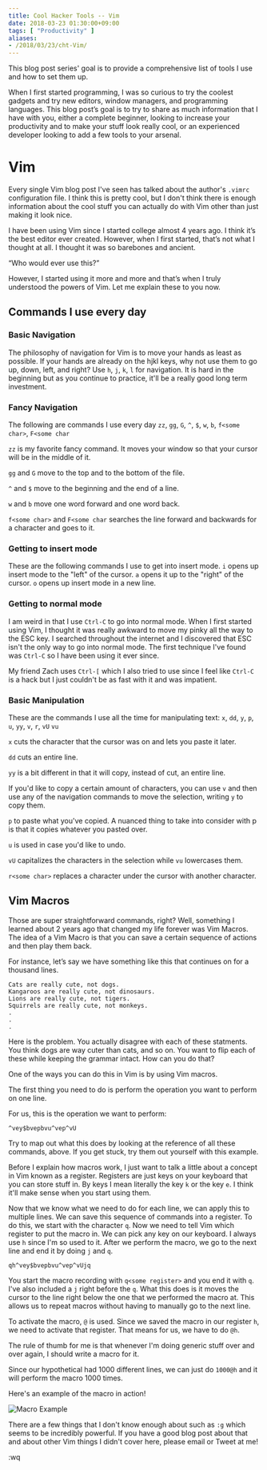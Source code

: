 ```yaml
---
title: Cool Hacker Tools -- Vim
date: 2018-03-23 01:30:00+09:00
tags: [ "Productivity" ]
aliases:
- /2018/03/23/cht-Vim/
---
```

This blog post series' goal is to provide a comprehensive list of tools I use and how to set them up.

When I first started programming, I was so curious to try the coolest gadgets and try new editors, window managers, and programming languages. This blog post’s goal is to try to share as much information that I have with you, either a complete beginner, looking to increase your productivity and to make your stuff look really cool, or an experienced developer looking to add a few tools to your arsenal.

# Vim

Every single Vim blog post I've seen has talked about the author's `.vimrc` configuration file. I think this is pretty cool, but I don't think there is enough information about the cool stuff you can actually do with Vim other than just making it look nice.

I have been using Vim since I started college almost 4 years ago. I think it’s the best editor ever created. However, when I first started, that’s not what I thought at all. I thought it was so barebones and ancient. 

“Who would ever use this?”

However, I started using it more and more and that’s when I truly understood the powers of Vim. Let me explain these to you now.

## Commands I use every day

### Basic Navigation
The philosophy of navigation for Vim is to move your hands as least as possible. If your hands are already on the hjkl keys, why not use them to go up, down, left, and right? Use `h`, `j`,  `k`, `l` for navigation. It is hard in the beginning but as you continue to practice, it'll be a really good long term investment. 

### Fancy Navigation
The following are commands I use every day
`zz`, `gg`, `G`, `^`, `$`, `w`, `b`, `f<some char>`, `F<some char`

`zz` is my favorite fancy command. It moves your window so that your cursor will be in the middle of it.

`gg` and `G` move to the top and to the bottom of the file.

`^` and `$` move to the beginning and the end of a line.

`w` and `b` move one word forward and one word back.

`f<some char>` and `F<some char` searches the line forward and backwards for a character and goes to it.

### Getting to insert mode
These are the following commands I use to get into insert mode.
`i` opens up insert mode to the "left" of the cursor. `a` opens it up to the "right" of the cursor. `o` opens up insert mode in a new line. 

### Getting to normal mode
I am weird in that I use `Ctrl-C` to go into normal mode. When I first started using Vim, I thought it was really awkward to move my pinky all the way to the ESC key. I searched throughout the internet and I discovered that ESC isn't the only way to go into normal mode. The first technique I've found was `Ctrl-C` so I have been using it ever since.

My friend Zach uses `Ctrl-[` which I also tried to use since I feel like `Ctrl-C` is a hack but I just couldn't be as fast with it and was impatient.


### Basic Manipulation
These are the commands I use all the time for manipulating text:
`x`, `dd`, `y`, `p`, `u`, `yy`, `v`, `r`, `vU` `vu`

`x` cuts the character that the cursor was on and lets you paste it later.

`dd` cuts an entire line. 

`yy` is a bit different in that it will copy, instead of cut, an entire line.

If you'd like to copy a certain amount of characters, you can use `v` and then use any of the navigation commands to move the selection, writing `y` to copy them.

`p` to paste what you've copied. A nuanced thing to take into consider with p is that it copies whatever you pasted over. 

`u` is used in case you'd like to undo.

`vU` capitalizes the characters in the selection while `vu` lowercases them.

`r<some char>` replaces a character under the cursor with another character.

## Vim Macros
Those are super straightforward commands, right? Well, something I learned about 2 years ago that changed my life forever was Vim Macros. The idea of a Vim Macro is that you can save a certain sequence of actions and then play them back. 

For instance, let’s say we have something like this that continues on for a thousand lines.

```
Cats are really cute, not dogs.
Kangaroos are really cute, not dinosaurs.
Lions are really cute, not tigers.
Squirrels are really cute, not monkeys.
.
.
.
```

Here is the problem. You actually disagree with each of these statments. You think dogs are way cuter than cats, and so on. You want to flip each of these while keeping the grammar intact. How can you do that?

One of the ways you can do this in Vim is by using Vim macros. 

The first thing you need to do is perform the operation you want to perform on one line. 

For us, this is the operation we want to perform:

```
^vey$bvepbvu^vep^vU
```

Try to map out what this does by looking at the reference of all these commands, above. If you get stuck, try them out yourself with this example.


Before I explain how macros work, I just want to talk a little about a concept in Vim known as a register. Registers are just keys on your keyboard that you can store stuff in. By keys I mean literally the key `k` or the key `e`. I think it'll make sense when you start using them. 

Now that we know what we need to do for each line, we can apply this to multiple lines. We can save this sequence of commands into a register. To do this, we start with the character `q`. Now we need to tell Vim which register to put the macro in. We can pick any key on our keyboard. I always use `h` since I'm so used to it. After we perform the macro, we go to the next line and end it by doing `j` and `q`. 

```
qh^vey$bvepbvu^vep^vUjq
```

You start the macro recording with `q<some register>` and you end it with `q`. I've also included a `j` right before the `q`. What this does is it moves the cursor to the line right below the one that we performed the macro at. This allows us to repeat macros without having to manually go to the next line. 

To activate the macro, `@` is used. Since we saved the macro in our register `h`, we need to activate that register. That means for us, we have to do `@h`.  

The rule of thumb for me is that whenever I'm doing generic stuff over and over again, I should write a macro for it. 

Since our hypothetical had 1000 different lines, we can just do `1000@h` and it will perform the macro 1000 times.

Here's an example of the macro in action! 

![Macro Example](https://media.giphy.com/media/6CB3guWZuDmyysrLip/giphy.gif)

There are a few things that I don't know enough about such as `:g` which seems to be incredibly powerful. If you have a good blog post about that and about other Vim things I didn't cover here, please email or Tweet at me! 

:wq
